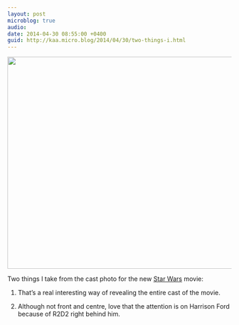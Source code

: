 ```yaml
---
layout: post
microblog: true
audio: 
date: 2014-04-30 08:55:00 +0400
guid: http://kaa.micro.blog/2014/04/30/two-things-i.html
---
```

<img src="http://www.kaa.bz/uploads/2018/4473d78925.jpg" alt="" width="840" height="477" class="alignnone size-full wp-image-232" /><p>Two things I take from the cast photo for the new <a href="http://facebook.com/starwars">Star Wars</a> movie:</p>

<ol><li><p>That&rsquo;s a real interesting way of revealing the entire cast of the movie.</p></li>
<li><p>Although not front and centre, love that the attention is on Harrison Ford because of R2D2 right behind him.</p> </li>
</ol>
